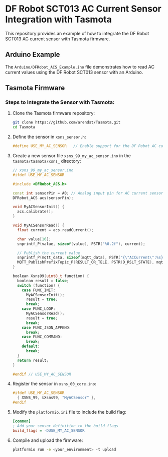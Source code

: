 # DF Robot SCT013 AC Current Sensor Integration with Tasmota

This repository provides an example of how to integrate the DF Robot SCT013 AC current sensor with Tasmota firmware.

## Arduino Example

The `Arduino/DFRobot_ACS_Example.ino` file demonstrates how to read AC current values using the DF Robot SCT013 sensor with an Arduino.

## Tasmota Firmware

### Steps to Integrate the Sensor with Tasmota:

1. Clone the Tasmota firmware repository:
    ```sh
    git clone https://github.com/arendst/Tasmota.git
    cd Tasmota
    ```

2. Define the sensor in `xsns_sensor.h`:
    ```cpp
    #define USE_MY_AC_SENSOR   // Enable support for the DF Robot AC current sensor
    ```

3. Create a new sensor file `xsns_99_my_ac_sensor.ino` in the `tasmota/tasmota/xsns_` directory:
    ```cpp
    // xsns_99_my_ac_sensor.ino
    #ifdef USE_MY_AC_SENSOR

    #include <DFRobot_ACS.h>

    const int sensorPin = A0; // Analog input pin for AC current sensor
    DFRobot_ACS acs(sensorPin);

    void MyACSensorInit() {
      acs.calibrate();
    }

    void MyACSensorRead() {
      float current = acs.readCurrent();

      char value[16];
      snprintf_P(value, sizeof(value), PSTR("%0.2f"), current);

      // Publish the current value
      snprintf_P(mqtt_data, sizeof(mqtt_data), PSTR("{\"ACCurrent\":%s}"), value);
      MQTT_PublishPrefixTopic_P(RESULT_OR_TELE, PSTR(D_RSLT_STATE), mqtt_data);
    }

    boolean Xsns99(uint8_t function) {
      boolean result = false;
      switch (function) {
        case FUNC_INIT:
          MyACSensorInit();
          result = true;
          break;
        case FUNC_LOOP:
          MyACSensorRead();
          result = true;
          break;
        case FUNC_JSON_APPEND:
          break;
        case FUNC_COMMAND:
          break;
        default:
          break;
      }
      return result;
    }

    #endif // USE_MY_AC_SENSOR
    ```

4. Register the sensor in `xsns_00_core.ino`:
    ```cpp
    #ifdef USE_MY_AC_SENSOR
      { XSNS_99, &Xsns99, "MyACSensor" },
    #endif
    ```

5. Modify the `platformio.ini` file to include the build flag:
    ```ini
    [common]
    ; Add your sensor definition to the build flags
    build_flags = -DUSE_MY_AC_SENSOR
    ```

6. Compile and upload the firmware:
    ```sh
    platformio run -e <your_environment> -t upload
    ```


